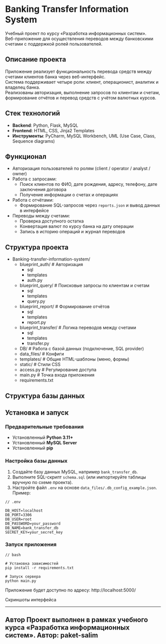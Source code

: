 # Banking Transfer Information System

Учебный проект по курсу «Разработка информационных систем».  
Веб-приложение для осуществления переводов между банковскими счетами с поддержкой ролей пользователей.  

## Описание проекта

Приложение реализует функциональность перевода средств между счетами клиентов банка через веб-интерфейс.  
Система поддерживает четыре роли: клиент, операционист, аналитик и владелец банка.  
Реализованы авторизация, выполнение запросов по клиентам и счетам, формирование отчётов и перевод средств с учётом валютных курсов.  

## Стек технологий

- **Backend**: Python, Flask, MySQL  
- **Frontend**: HTML, CSS, Jinja2 Templates  
- **Инструменты**: PyCharm, MySQL Workbench, UML (Use Case, Class, Sequence diagrams)  

## Функционал

- Авторизация пользователей по ролям (client / operator / analyst / owner)  
- Работа с запросами:
  - Поиск клиентов по ФИО, дате рождения, адресу, телефону, дате заключения договора  
  - Получение информации о счетах и операциях  
- Работа с отчётами:
  - Формирование SQL-запросов через `reports.json` и вывод данных в интерфейсе  
- Переводы между счетами:
  - Проверка доступного остатка  
  - Конвертация валют по курсу банка на дату операции  
  - Запись в историю операций и журнал переводов  

## Структура проекта
- Banking-transfer-information-system/
  - blueprint_auth/ # Авторизация
    - sql
    - templates
    - auth.py
  - blueprint_query/ # Поисковые запросы по клиентам и счетам
    - sql
    - templates
    - query.py
  - blueprint_report/ # Формирование отчётов
    - sql
    - templates
    - report.py
  - blueprint_transfer/ # Логика переводов между счетами
    - sql
    - templates
    - transfer.py
  - DB/ # Работа с базой данных (подключение, SQL provider)
  - data_files/ # Конфиги
  - templates/ # Общие HTML-шаблоны (меню, формы)
  - static/ # Стили CSS
  - access.py # Регулирование доступа
  - main.py # Точка входа приложения
  - requirements.txt

## Структура базы данных

## Установка и запуск

### Предварительные требования
- Установленный **Python 3.11+**  
- Установленный **MySQL Server**  
- Установленный **pip**  

### Настройка базы данных
1. Создайте базу данных MySQL, например `bank_transfer_db`.  
2. Выполните SQL-скрипт `schema.sql` (или импортируйте таблицы вручную по схеме проекта).  
3. Настройте файл `.env` на основе `data_files/.db_config_example.json`.  
   Пример:
```
// .env

DB_HOST=localhost
DB_PORT=3306
DB_USER=root
DB_PASSWORD=your_password
DB_NAME=bank_transfer_db
SECRET_KEY=your_secret_key
```

### Запуск приложения
```
// bash

# Установка зависимостей
pip install -r requirements.txt

# Запуск сервера
python main.py
```
Приложение будет доступно по адресу: http://localhost:5000/

Скриншоты интерфейса

---
Автор
Проект выполнен в рамках учебного курса «Разработка информационных систем».
Автор: __paket-salim__
---
